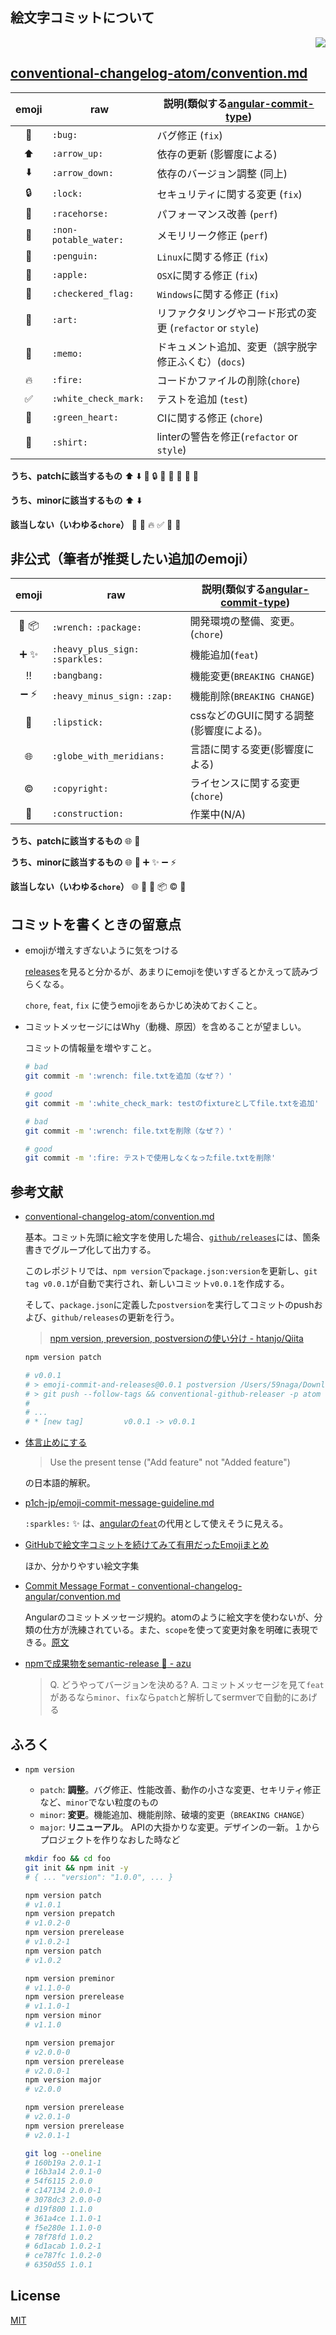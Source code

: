 絵文字コミットについて
---

<p align="right">
  <a href="https://travis-ci.org/59798/emoji-commit-and-releases">
    <img src="http://img.shields.io/travis/59798/emoji-commit-and-releases.svg?style=flat-square">
  </a>
</p>

[conventional-changelog-atom/convention.md](https://github.com/conventional-changelog/conventional-changelog-atom/blob/master/convention.md)
---
| emoji | raw | 説明(類似する[angular-commit-type]) |
|:---:|---|---|
| :bug:                | `:bug:`               | バグ修正 (`fix`)
| :arrow_up:           | `:arrow_up:`          | 依存の更新 (影響度による)
| :arrow_down:         | `:arrow_down:`        | 依存のバージョン調整 (同上)
| :lock:               | `:lock:`              | セキュリティに関する変更 (`fix`)
| :racehorse:          | `:racehorse:`         | パフォーマンス改善 (`perf`)
| :non-potable_water:  | `:non-potable_water:` | メモリリーク修正 (`perf`)
| :penguin:            | `:penguin:`           | `Linux`に関する修正 (`fix`)
| :apple:              | `:apple:`             | `OSX`に関する修正 (`fix`)
| :checkered_flag:     | `:checkered_flag:`    | `Windows`に関する修正 (`fix`)
| :art:                | `:art:`               | リファクタリングやコード形式の変更 (`refactor` or `style`)
| :memo:               | `:memo:`              | ドキュメント追加、変更（誤字脱字修正ふくむ）(`docs`)
| :fire:               | `:fire:`              | コードかファイルの削除(`chore`)
| :white_check_mark:   | `:white_check_mark:`  | テストを追加 (`test`)
| :green_heart:        | `:green_heart:`       | CIに関する修正 (`chore`)
| :shirt:              | `:shirt:`             | linterの警告を修正(`refactor` or `style`)

**うち、patchに該当するもの**
:arrow_up: :arrow_down: :bug: :lock: :racehorse: :non-potable_water: :penguin: :apple: :checkered_flag:

**うち、minorに該当するもの**
:arrow_up: :arrow_down:

**該当しない（いわゆる`chore`）**
:art: :memo: :fire: :white_check_mark: :green_heart: :shirt:

非公式（筆者が推奨したい追加のemoji）
---

| emoji | raw | 説明(類似する[angular-commit-type]) |
|:---:|---|---|
| :wrench: :package:	         | `:wrench:` `:package:`           | 開発環境の整備、変更。(`chore`)
| :heavy_plus_sign: :sparkles: | `:heavy_plus_sign:` `:sparkles:` | 機能追加(`feat`)
| :bangbang:                   | `:bangbang:`                     | 機能変更(`BREAKING CHANGE`)
| :heavy_minus_sign: :zap:     | `:heavy_minus_sign:` `:zap:`     | 機能削除(`BREAKING CHANGE`)
| :lipstick:                   | `:lipstick:`                     | cssなどのGUIに関する調整(影響度による)。
| :globe_with_meridians:       | `:globe_with_meridians:`         | 言語に関する変更(影響度による)
| :copyright:                  | `:copyright:`                    | ライセンスに関する変更(`chore`)
| :construction:               | `:construction:`                 | 作業中(N/A)

**うち、patchに該当するもの**
:globe_with_meridians: :lipstick:

**うち、minorに該当するもの**
:globe_with_meridians: :lipstick: :heavy_plus_sign: :sparkles: :heavy_minus_sign: :zap:

**該当しない（いわゆる`chore`）**
:globe_with_meridians: :lipstick: :wrench: :package: :copyright: :construction:

[angular-commit-type]: https://github.com/angular/angular.js/blob/master/CONTRIBUTING.md#type

コミットを書くときの留意点
---
  * emojiが増えすぎないように気をつける

    [releases](https://github.com/59798/emoji-commit-and-releases/releases/tag/v0.0.1)を見ると分かるが、あまりにemojiを使いすぎるとかえって読みづらくなる。

    `chore`, `feat`, `fix` に使うemojiをあらかじめ決めておくこと。

  * コミットメッセージにはWhy（動機、原因）を含めることが望ましい。

    コミットの情報量を増やすこと。

    ```bash
    # bad
    git commit -m ':wrench: file.txtを追加（なぜ？）'

    # good
    git commit -m ':white_check_mark: testのfixtureとしてfile.txtを追加'

    # bad
    git commit -m ':wrench: file.txtを削除（なぜ？）'

    # good
    git commit -m ':fire: テストで使用しなくなったfile.txtを削除'
    ```

参考文献
---
* [conventional-changelog-atom/convention.md](https://github.com/conventional-changelog/conventional-changelog-atom/blob/master/convention.md)

  基本。コミット先頭に絵文字を使用した場合、[`github/releases`](https://github.com/59798/emoji-commit-and-releases/releases)には、箇条書きでグループ化して出力する。

  このレポジトリでは、`npm version`で`package.json:version`を更新し、`git tag v0.0.1`が自動で実行され、新しいコミット`v0.0.1`を作成する。

  そして、`package.json`に定義した`postversion`を実行してコミットのpushおよび、`github/releases`の更新を行う。

  > [npm version, preversion, postversionの使い分け - htanjo/Qiita](http://qiita.com/htanjo/items/d16d8531bc22e0a43217)

  ```bash
  npm version patch

  # v0.0.1
  # > emoji-commit-and-releases@0.0.1 postversion /Users/59naga/Downloads/emoji-commit-and-releases
  # > git push --follow-tags && conventional-github-releaser -p atom -r 0
  #
  # ...
  # * [new tag]         v0.0.1 -> v0.0.1
  ```

* [体言止めにする](https://gist.github.com/p1ch-jp/2912dc157b53449f7d1b#体言止めにする)
  > Use the present tense ("Add feature" not "Added feature")

  の日本語的解釈。

* [p1ch-jp/emoji-commit-message-guideline.md](https://gist.github.com/p1ch-jp/2912dc157b53449f7d1b)

  `:sparkles:` :sparkles: は、[angularの`feat`](https://github.com/angular/angular.js/blob/master/CONTRIBUTING.md#type)の代用として使えそうに見える。

* [GitHubで絵文字コミットを続けてみて有用だったEmojiまとめ](http://mzyy94.com/blog/2015/10/14/emoji-commit-message/)

  ほか、分かりやすい絵文字集

* [Commit Message Format - conventional-changelog-angular/convention.md](https://github.com/conventional-changelog/conventional-changelog-angular/blob/master/convention.md#commit-message-format)

  Angularのコミットメッセージ規約。atomのように絵文字を使わないが、分類の仕方が洗練されている。また、`scope`を使って変更対象を明確に表現できる。[原文](https://github.com/angular/angular.js/blob/master/CONTRIBUTING.md#type)

* [npmで成果物をsemantic-release :rocket: - azu](http://azu.github.io/slide/niku_sushi/npm-semantic-release.html)

  > Q. どうやってバージョンを決める?
  > A. コミットメッセージを見て`feat`があるなら`minor`、`fix`なら`patch`と解析してsermverで自動的にあげる

ふろく
---
* `npm version`

  * `patch`: **調整**。バグ修正、性能改善、動作の小さな変更、セキリティ修正など、`minor`でない粒度のもの
  * `minor`: **変更**。機能追加、機能削除、破壊的変更（`BREAKING CHANGE`）
  * `major`: **リニューアル**。 APIの大掛かりな変更。デザインの一新。１からプロジェクトを作りなおした時など

  ```bash
  mkdir foo && cd foo
  git init && npm init -y
  # { ... "version": "1.0.0", ... }

  npm version patch
  # v1.0.1
  npm version prepatch
  # v1.0.2-0
  npm version prerelease
  # v1.0.2-1
  npm version patch
  # v1.0.2

  npm version preminor
  # v1.1.0-0
  npm version prerelease
  # v1.1.0-1
  npm version minor
  # v1.1.0

  npm version premajor
  # v2.0.0-0
  npm version prerelease
  # v2.0.0-1
  npm version major
  # v2.0.0

  npm version prerelease
  # v2.0.1-0
  npm version prerelease
  # v2.0.1-1

  git log --oneline
  # 160b19a 2.0.1-1
  # 16b3a14 2.0.1-0
  # 54f6115 2.0.0
  # c147134 2.0.0-1
  # 3078dc3 2.0.0-0
  # d19f800 1.1.0
  # 361a4ce 1.1.0-1
  # f5e280e 1.1.0-0
  # 78f78fd 1.0.2
  # 6d1acab 1.0.2-1
  # ce787fc 1.0.2-0
  # 6350d55 1.0.1
  ```

License
---
[MIT](http://59naga.mit-license.org/)
